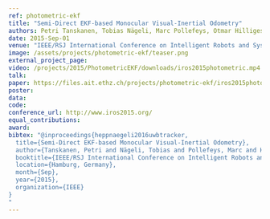 ```yaml
---
ref: photometric-ekf
title: "Semi-Direct EKF-based Monocular Visual-Inertial Odometry"
authors: Petri Tanskanen, Tobias Nägeli, Marc Pollefeys, Otmar Hilliges
date: 2015-Sep-01
venue: "IEEE/RSJ International Conference on Intelligent Robots and Systems (IROS)"
image: /assets/projects/photometric-ekf/teaser.png
external_project_page: 
video: /projects/2015/PhotometricEKF/downloads/iros2015photometric.mp4
talk: 
paper: https://files.ait.ethz.ch/projects/photometric-ekf/iros2015photometric.pdf
poster: 
data: 
code: 
conference_url: http://www.iros2015.org/
equal_contributions: 
award: 
bibtex: "@inproceedings{heppnaegeli2016uwbtracker,
  title={Semi-Direct EKF-based Monocular Visual-Inertial Odometry},
  author={Tanskanen, Petri and Nägeli, Tobias and Pollefeys, Marc and Hilliges, Otmar},
  booktitle={IEEE/RSJ International Conference on Intelligent Robots and Systems (IROS)},
  location={Hamburg, Germany},
  month={Sep},
  year={2015},
  organization={IEEE}
}
"
---
```

